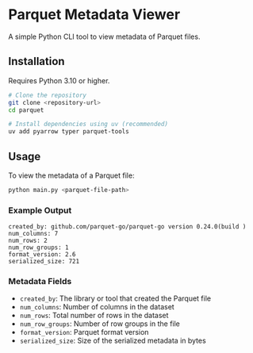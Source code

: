 # Parquet Metadata Viewer

A simple Python CLI tool to view metadata of Parquet files.

## Installation

Requires Python 3.10 or higher.

```bash
# Clone the repository
git clone <repository-url>
cd parquet

# Install dependencies using uv (recommended)
uv add pyarrow typer parquet-tools
```

## Usage

To view the metadata of a Parquet file:

```bash
python main.py <parquet-file-path>
```

### Example Output

```
created_by: github.com/parquet-go/parquet-go version 0.24.0(build )
num_columns: 7
num_rows: 2
num_row_groups: 1
format_version: 2.6
serialized_size: 721
```

### Metadata Fields

- `created_by`: The library or tool that created the Parquet file
- `num_columns`: Number of columns in the dataset
- `num_rows`: Total number of rows in the dataset
- `num_row_groups`: Number of row groups in the file
- `format_version`: Parquet format version
- `serialized_size`: Size of the serialized metadata in bytes